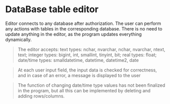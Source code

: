 DataBase table editor
===
Editor connects to any database after authorization. The user can perform any actions with tables
in the corresponding database. There is no need to update anything in the editor, as the program 
updates everything dynamically.

> The editor accepts:
text types: nchar, nvarchar, nchar, nvarchar, ntext, text;
integer types: bigint, int, smallint, tinyint, bit;
real types: float;
date/time types: smalldatetime, datetime, datetime2, date

> At each user input field, the input data is checked for 
correctness, and in case of an error, a message is displayed 
to the user

> The function of changing date/time type values has not been 
finalized in the program, but all this can be implemented by 
deleting and adding rows/columns.
